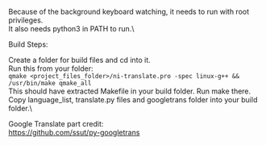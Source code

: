 Because of the background keyboard watching, it needs to run with root privileges.\
It also needs python3 in PATH to run.\

Build Steps:

Create a folder for build files and cd into it.\
Run this from your folder:\
`qmake <project_files_folder>/ni-translate.pro -spec linux-g++ && /usr/bin/make qmake_all`\
This should have extracted Makefile in your build folder. Run make there.\
Copy language_list, translate.py files and googletrans folder into your build folder.\

Google Translate part credit:\
https://github.com/ssut/py-googletrans
